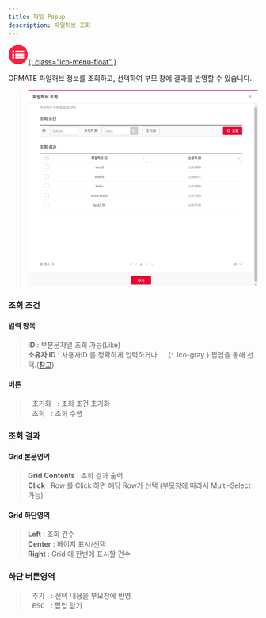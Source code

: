 ```yaml
---
title: 파일 Popup
description: 파일허브 조회
---
```


<link rel="stylesheet" type="text/css" href="../css/opme.css">

<!-- Defined -->
[popup-filehub-lst]: img/popup-filehub-lst.png
[ico-search]: img/icon/ico-search.png
[popup-user]: PopupUser.md

<!-- Floating Menu -->
[menu]: index.html "목차"
[ico-menu]: img/icon/ico-menu.png
[![목차][ico-menu]{: class="ico-menu-float" }][menu]


OPMATE 파일허브 정보를 조회하고, 선택하여 부모 창에 결과를 반영할 수 있습니다.

> ![파일허브조회][popup-filehub-lst]

### 조회 조건

#### 입력 항목
> **ID** : 부분문자열 조회 가능(Like)  
> **소유자 ID** : 사용자ID 를 정확하게 입력하거나, ![소유자 조회][ico-search]{: .ico-gray } 팝업을 통해 선택.([참고][popup-user])  

#### 버튼
> <kbd class="btn-gray">&nbsp;초기화&nbsp;</kbd> : 조회 조건 초기화  
> <kbd class="btn-red">&nbsp;조회&nbsp;</kbd> : 조회 수행  
 
### 조회 결과

#### Grid 본문영역
> **Grid Contents** : 조회 결과 출력  
> **Click** : Row 를 Click 하면 해당 Row가 선택 (부모창에 따라서 Multi-Select 가능)
 
#### Grid 하단영역
> **Left** : 조회 건수  
> **Center** : 페이지 표시/선택  
> **Right** : Grid 에 한번에 표시할 건수  

### 하단 버튼영역
> <kbd class="btn-red">&nbsp;추가&nbsp;</kbd> : 선택 내용을 부모창에 반영  
> <kbd class="btn-gray">&nbsp;ESC&nbsp;</kbd> : 팝업 닫기
 